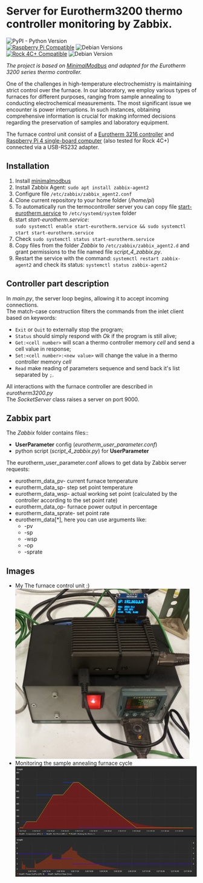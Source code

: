 # Server for Eurotherm3200 thermo controller monitoring by Zabbix.

![PyPI - Python Version](https://img.shields.io/pypi/pyversions/MinimalModbus)</br>
[![Raspberry Pi Compatible](https://img.shields.io/badge/Raspberry%20Pi-Compatible-green.svg)](https://www.raspberrypi.org/)
![Debian Versions](https://img.shields.io/badge/Debian-6--12-blue.svg)</br>
[![Rock 4C+ Compatible](https://img.shields.io/badge/Rock%204C%2B-Compatible-green.svg)](https://wiki.radxa.com/Rock4/4cplus)
![Debian Version](https://img.shields.io/badge/Debian-11-blue.svg)


*The project is based on [MinimalModbus](https://github.com/SarathM1/modbus.git) and adapted for 
the Eurotherm 3200 series thermo controller.*

One of the challenges in high-temperature electrochemistry is maintaining strict 
control over the furnace. In our laboratory, we employ various types of furnaces 
for different purposes, ranging from sample annealing to conducting electrochemical 
measurements. The most significant issue we encounter is power interruptions. In such 
instances, obtaining comprehensive information is crucial for making informed 
decisions regarding the preservation of samples and laboratory equipment.

The furnace control unit consist of a [Eurotherm 3216 controller](https://www.eurotherm.com/products/temperature-controllers/single-loop-temperature-controllers/3200-temperature-process-controller/) 
and [Raspberry Pi 4 single-board computer](https://www.raspberrypi.com/products/raspberry-pi-4-model-b/) (also tested for Rock 4C+)
connected via a USB-RS232 adapter.



## Installation

1. Install [minimalmodbus](https://minimalmodbus.readthedocs.io/en/stable/installation.html)
2. Install Zabbix Agent: ```sudo apt install zabbix-agent2```
3. Configure file ```/etc/zabbix/zabbix_agent2.conf```
4. Clone current repository to your home folder (*/home/pi*)
5. To automatically run the termocontroller server you can copy file 
[start-eurotherm.service](systemctl/start-eurotherm.service) to ```/etc/systemd/system``` folder
6. start *start-eurotherm.service*:</br> ```sudo systemctl enable start-eurotherm.service && sudo systemctl start start-eurotherm.service``` 
7. Check ```sudo systemctl status start-eurotherm.service```
8. Copy files from the folder *Zabbix* to ```/etc/zabbix/zabbix_agent2.d``` and 
grant permissions to the file named file *script_4_zabbix.py*.
9. Restart  the service with the command: ```systemctl restart zabbix-agent2``` and 
check its status: ```systemctl status zabbix-agent2```


## Controller part description
In *main.py*, the server loop begins, allowing it to accept incoming connections. </br>
The match-case construction filters the commands from the inlet client based on keywords:

 - ```Exit``` or ```Quit``` to externally stop the program;
 - ```Status``` should simply respond with *Ok* if the program is still alive;
 - ```Get:<cell number>``` will scan a thermo controller memory *cell* and send
a cell value in response;
 - ```Set:<cell number>:<new value>``` will change the value in a thermo controller 
memory *cell*
 - ```Read``` make reading of parameters sequence and send back it's list separated by ```;```.

All interactions with the furnace controller are described in *eurotherm3200.py*</br>
The *SocketServer* class raises a server on port 9000. 

## Zabbix part

The *Zabbix* folder contains files:: 
 - **UserParameter** config (*eurotherm_user_parameter.conf*) 
 - python script (*script_4_zabbix.py*) for **UserParameter**

The eurotherm_user_parameter.conf allows to get data by Zabbix server requests:
 - eurotherm_data_pv- current furnace temperature
 - eurotherm_data_sp- step set point temperature
 - eurotherm_data_wsp- actual working set point (calculated by the controller 
according to the set point rate)
 - eurotherm_data_op- furnace power output in percentage
 - eurotherm_data_sprate- set point rate
 - eurotherm_data[*], here you can use arguments like:
   * -pv
   * -sp
   * -wsp
   * -op
   * -sprate

## Images

 * My The furnace control unit :) </br> ![My The furnace control unit :)](images/Setup.png)
 * Monitoring the sample annealing furnace cycle </br> ![furnace cycle](images/Dash_2.png)

